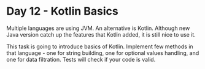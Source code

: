 # Day 12 - Kotlin Basics

Multiple languages are using JVM. An alternative is Kotlin. 
Although new Java version catch up the features that Kotlin added, it is still nice to use it.

This task is going to introduce basics of Kotlin. 
Implement few methods in that language - one for string building, one for optional values handling, and one for data filtration.
Tests will check if your code is valid.